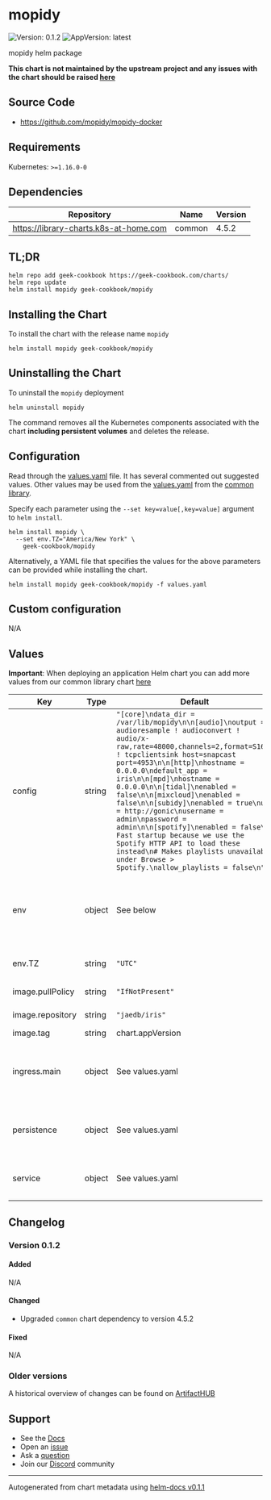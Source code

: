 # mopidy

![Version: 0.1.2](https://img.shields.io/badge/Version-0.1.2-informational?style=flat-square) ![AppVersion: latest](https://img.shields.io/badge/AppVersion-latest-informational?style=flat-square)

mopidy helm package

**This chart is not maintained by the upstream project and any issues with the chart should be raised [here](https://github.com/geek-cookbook/charts/issues/new/choose)**

## Source Code

* <https://github.com/mopidy/mopidy-docker>

## Requirements

Kubernetes: `>=1.16.0-0`

## Dependencies

| Repository | Name | Version |
|------------|------|---------|
| https://library-charts.k8s-at-home.com | common | 4.5.2 |

## TL;DR

```console
helm repo add geek-cookbook https://geek-cookbook.com/charts/
helm repo update
helm install mopidy geek-cookbook/mopidy
```

## Installing the Chart

To install the chart with the release name `mopidy`

```console
helm install mopidy geek-cookbook/mopidy
```

## Uninstalling the Chart

To uninstall the `mopidy` deployment

```console
helm uninstall mopidy
```

The command removes all the Kubernetes components associated with the chart **including persistent volumes** and deletes the release.

## Configuration

Read through the [values.yaml](./values.yaml) file. It has several commented out suggested values.
Other values may be used from the [values.yaml](https://github.com/geek-cookbook/library-charts/tree/main/charts/stable/common/values.yaml) from the [common library](https://github.com/geek-cookbook/library-charts/tree/main/charts/stable/common).

Specify each parameter using the `--set key=value[,key=value]` argument to `helm install`.

```console
helm install mopidy \
  --set env.TZ="America/New York" \
    geek-cookbook/mopidy
```

Alternatively, a YAML file that specifies the values for the above parameters can be provided while installing the chart.

```console
helm install mopidy geek-cookbook/mopidy -f values.yaml
```

## Custom configuration

N/A

## Values

**Important**: When deploying an application Helm chart you can add more values from our common library chart [here](https://github.com/geek-cookbook/library-charts/tree/main/charts/stable/common)

| Key | Type | Default | Description |
|-----|------|---------|-------------|
| config | string | `"[core]\ndata_dir = /var/lib/mopidy\n\n[audio]\noutput = audioresample ! audioconvert ! audio/x-raw,rate=48000,channels=2,format=S16LE ! tcpclientsink host=snapcast port=4953\n\n[http]\nhostname = 0.0.0.0\ndefault_app = iris\n\n[mpd]\nhostname = 0.0.0.0\n\n[tidal]\nenabled = false\n\n[mixcloud]\nenabled = false\n\n[subidy]\nenabled = true\nurl = http://gonic\nusername = admin\npassword = admin\n\n[spotify]\nenabled = false\n# Fast startup because we use the Spotify HTTP API to load these instead\n# Makes playlists unavailable under Browse > Spotify.\nallow_playlists = false\n"` |  |
| env | object | See below | environment variables. See more environment variables in the [mopidy documentation](https://mopidy.org/docs). |
| env.TZ | string | `"UTC"` | Set the container timezone |
| image.pullPolicy | string | `"IfNotPresent"` | image pull policy |
| image.repository | string | `"jaedb/iris"` | image repository |
| image.tag | string | chart.appVersion | image tag |
| ingress.main | object | See values.yaml | Enable and configure ingress settings for the chart under this key. |
| persistence | object | See values.yaml | Configure persistence settings for the chart under this key. |
| service | object | See values.yaml | Configures service settings for the chart. |

## Changelog

### Version 0.1.2

#### Added

N/A

#### Changed

* Upgraded `common` chart dependency to version 4.5.2

#### Fixed

N/A

### Older versions

A historical overview of changes can be found on [ArtifactHUB](https://artifacthub.io/packages/helm/geek-cookbook/mopidy?modal=changelog)

## Support

- See the [Docs](https://docs.geek-cookbook.com/our-helm-charts/getting-started/)
- Open an [issue](https://github.com/geek-cookbook/charts/issues/new/choose)
- Ask a [question](https://github.com/geek-cookbook/organization/discussions)
- Join our [Discord](http://chat.funkypenguin.co.nz) community

----------------------------------------------
Autogenerated from chart metadata using [helm-docs v0.1.1](https://github.com/geek-cookbook/helm-docs/releases/v0.1.1)
